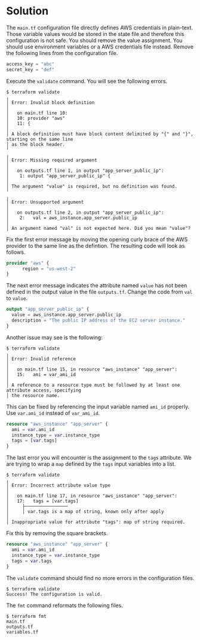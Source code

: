 # Solution

The `main.tf` configuration file directly defines AWS credentials in plain-text. Those variable values would be stored in the state file and therefore this configuration is not safe. You should remove the value assignment. You should use environment variables or a AWS credentials file instead. Remove the following lines from the configuration file.

```terraform
access_key = "abc"
secret_key = "def"
```

Execute the `validate` command. You will see the following errors.

```
$ terraform validate
╷
│ Error: Invalid block definition
│
│   on main.tf line 10:
│   10: provider "aws"
│   11: {
│
│ A block definition must have block content delimited by "{" and "}", starting on the same line
│ as the block header.
╵
╷
│ Error: Missing required argument
│
│   on outputs.tf line 1, in output "app_server_public_ip":
│    1: output "app_server_public_ip" {
│
│ The argument "value" is required, but no definition was found.
╵
╷
│ Error: Unsupported argument
│
│   on outputs.tf line 2, in output "app_server_public_ip":
│    2:   val = aws_instance.app_server.public_ip
│
│ An argument named "val" is not expected here. Did you mean "value"?
```

Fix the first error message by moving the opening curly brace of the AWS provider to the same line as the defintion. The resulting code will look as follows.

```terraform
provider "aws" {
      region = "us-west-2"
}
```

The next error message indicates the attribute named `value` has not been defined in the output value in the file `outputs.tf`. Change the code from `val` to `value`.

```terraform
output "app_server_public_ip" {
  value = aws_instance.app_server.public_ip
  description = "The public IP address of the EC2 server instance."
}
```

Another issue may see is the following:

```
$ terraform validate
╷
│ Error: Invalid reference
│
│   on main.tf line 15, in resource "aws_instance" "app_server":
│   15:   ami = var_ami_id
│
│ A reference to a resource type must be followed by at least one attribute access, specifying
│ the resource name.
```

This can be fixed by referencing the input variable named `ami_id` properly. Use `var.ami_id` instead of `var_ami_id`.

```terraform
resource "aws_instance" "app_server" {
  ami = var.ami_id
  instance_type = var.instance_type
  tags = [var.tags]
}
```

The last error you will encounter is the assignment to the `tags` attribute. We are trying to wrap a `map` defined by the `tags` input variables into a list.

```
$ terraform validate
╷
│ Error: Incorrect attribute value type
│
│   on main.tf line 17, in resource "aws_instance" "app_server":
│   17:   tags = [var.tags]
│     ├────────────────
│     │ var.tags is a map of string, known only after apply
│
│ Inappropriate value for attribute "tags": map of string required.
```

Fix this by removing the square brackets.

```terraform
resource "aws_instance" "app_server" {
  ami = var.ami_id
  instance_type = var.instance_type
  tags = var.tags
}
```

The `validate` command should find no more errors in the configuration files.

```
$ terraform validate
Success! The configuration is valid.
```

The `fmt` command reformats the following files.

```
$ terraform fmt
main.tf
outputs.tf
variables.tf
```